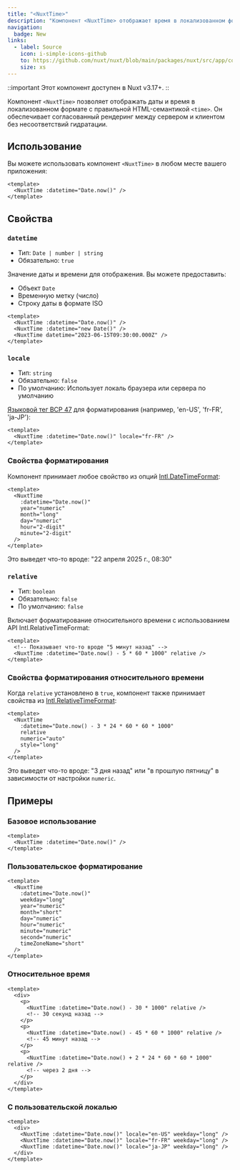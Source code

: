 ```yaml
---
title: "<NuxtTime>"
description: "Компонент <NuxtTime> отображает время в локализованном формате с согласованностью между сервером и клиентом."
navigation:
  badge: New
links:
  - label: Source
    icon: i-simple-icons-github
    to: https://github.com/nuxt/nuxt/blob/main/packages/nuxt/src/app/components/nuxt-time.vue
    size: xs
---
```


::important
Этот компонент доступен в Nuxt v3.17+.
::

Компонент `<NuxtTime>` позволяет отображать даты и время в локализованном формате с правильной HTML-семантикой `<time>`. Он обеспечивает согласованный рендеринг между сервером и клиентом без несоответствий гидратации.

## Использование

Вы можете использовать компонент `<NuxtTime>` в любом месте вашего приложения:

```vue
<template>
  <NuxtTime :datetime="Date.now()" />
</template>
```

## Свойства

### `datetime`

- Тип: `Date | number | string`
- Обязательно: `true`

Значение даты и времени для отображения. Вы можете предоставить:
- Объект `Date`
- Временную метку (число)
- Строку даты в формате ISO

```vue
<template>
  <NuxtTime :datetime="Date.now()" />
  <NuxtTime :datetime="new Date()" />
  <NuxtTime datetime="2023-06-15T09:30:00.000Z" />
</template>
```

### `locale`

- Тип: `string`
- Обязательно: `false`
- По умолчанию: Использует локаль браузера или сервера по умолчанию

[Языковой тег BCP 47](https://datatracker.ietf.org/doc/html/rfc5646) для форматирования (например, 'en-US', 'fr-FR', 'ja-JP'):

```vue
<template>
  <NuxtTime :datetime="Date.now()" locale="fr-FR" />
</template>
```

### Свойства форматирования

Компонент принимает любое свойство из опций [Intl.DateTimeFormat](https://developer.mozilla.org/en-US/docs/Web/JavaScript/Reference/Global_Objects/Intl/DateTimeFormat/DateTimeFormat):

```vue
<template>
  <NuxtTime 
    :datetime="Date.now()" 
    year="numeric"
    month="long"
    day="numeric"
    hour="2-digit"
    minute="2-digit"
  />
</template>
```

Это выведет что-то вроде: "22 апреля 2025 г., 08:30"

### `relative`

- Тип: `boolean`
- Обязательно: `false`
- По умолчанию: `false`

Включает форматирование относительного времени с использованием API Intl.RelativeTimeFormat:

```vue
<template>
  <!-- Показывает что-то вроде "5 минут назад" -->
  <NuxtTime :datetime="Date.now() - 5 * 60 * 1000" relative />
</template>
```

### Свойства форматирования относительного времени

Когда `relative` установлено в `true`, компонент также принимает свойства из [Intl.RelativeTimeFormat](https://developer.mozilla.org/en-US/docs/Web/JavaScript/Reference/Global_Objects/Intl/RelativeTimeFormat/RelativeTimeFormat):

```vue
<template>
  <NuxtTime 
    :datetime="Date.now() - 3 * 24 * 60 * 60 * 1000" 
    relative 
    numeric="auto"
    style="long"
  />
</template>
```

Это выведет что-то вроде: "3 дня назад" или "в прошлую пятницу" в зависимости от настройки `numeric`.

## Примеры

### Базовое использование

```vue
<template>
  <NuxtTime :datetime="Date.now()" />
</template>
```

### Пользовательское форматирование

```vue
<template>
  <NuxtTime 
    :datetime="Date.now()" 
    weekday="long"
    year="numeric"
    month="short"
    day="numeric"
    hour="numeric"
    minute="numeric"
    second="numeric"
    timeZoneName="short"
  />
</template>
```

### Относительное время

```vue
<template>
  <div>
    <p>
      <NuxtTime :datetime="Date.now() - 30 * 1000" relative />
      <!-- 30 секунд назад -->
    </p>
    <p>  
      <NuxtTime :datetime="Date.now() - 45 * 60 * 1000" relative />
      <!-- 45 минут назад -->
    </p>
    <p>
      <NuxtTime :datetime="Date.now() + 2 * 24 * 60 * 60 * 1000" relative />
      <!-- через 2 дня -->
    </p>
  </div>
</template>
```

### С пользовательской локалью

```vue
<template>
  <div>
    <NuxtTime :datetime="Date.now()" locale="en-US" weekday="long" />
    <NuxtTime :datetime="Date.now()" locale="fr-FR" weekday="long" />
    <NuxtTime :datetime="Date.now()" locale="ja-JP" weekday="long" />
  </div>
</template>
```